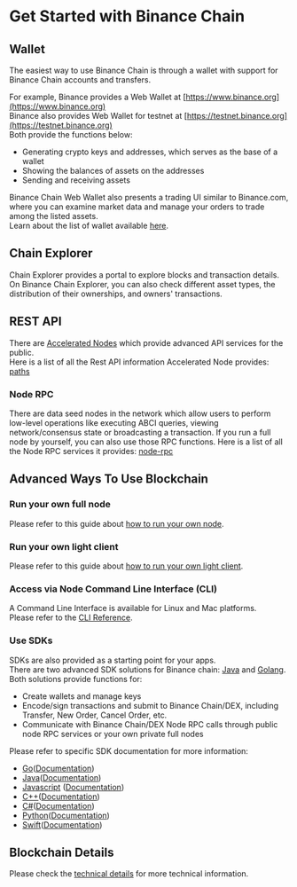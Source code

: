 # Get Started with Binance Chain

## Wallet

The easiest way to use Binance Chain is through a wallet with support for Binance Chain accounts and transfers.

For example, Binance provides a Web Wallet at [https://www.binance.org](https://www.binance.org)<br/>
Binance also provides Web Wallet for testnet at [https://testnet.binance.org](https://testnet.binance.org)<br/>
Both provide the functions below:

- Generating crypto keys and addresses, which serves as the base of a wallet
- Showing the balances of assets on the addresses
- Sending and receiving assets

Binance Chain Web Wallet also presents a trading UI similar to Binance.com, where you can examine market data and manage your orders to trade among the listed assets.<br/>
Learn about the list of wallet available [here](wallets.md).

## Chain Explorer
Chain Explorer provides a portal to explore blocks and transaction details.<br/>
On Binance Chain Explorer, you can also check different asset types, the distribution of their ownerships, and owners' transactions.

## REST API
There are [Accelerated Nodes](faq/faq.md#what-is-the-accelerated-node) which provide advanced API services for the public.<br/>
Here is a list of all the Rest API information Accelerated Node provides: [paths](./api-reference/dex-api/paths.md)

### Node RPC
There are data seed nodes in the network which allow users to perform low-level operations like executing ABCI queries, viewing network/consensus state or broadcasting a transaction.
If you run a full node by yourself, you can also use those RPC functions. Here is a list of all the Node RPC services it provides: [node-rpc](./api-reference/node-rpc.md)

## Advanced Ways To Use Blockchain
### Run your own full node

Please refer to this guide about [how to run your own node](fullnode.md).

### Run your own light client

Please refer to this guide about [how to run your own light client](light-client.md).

### Access via Node Command Line Interface (CLI)

A Command Line Interface is available for Linux and Mac platforms.<br/>
Please refer to the [CLI Reference](./api-reference/cli.md).

### Use SDKs

SDKs are also provided as a starting point for your apps.<br/>
There are two advanced SDK solutions for Binance chain: [Java](<https://github.com/bnb-chain/java-sdk>) and [Golang](<https://github.com/bnb-chain/go-sdk>).<br/>
Both solutions provide functions for:<br/>

* Create wallets and manage keys
* Encode/sign transactions and submit to Binance Chain/DEX, including Transfer, New Order, Cancel Order, etc.
* Communicate with Binance Chain/DEX Node RPC calls through public node RPC services or your own private full nodes

Please refer to specific SDK documentation for more information:

- [Go](https://github.com/bnb-chain/go-sdk)([Documentation](https://github.com/bnb-chain/go-sdk/wiki))
- [Java](https://github.com/bnb-chain/java-sdk)([Documentation](https://github.com/bnb-chain/java-sdk/wiki))
- [Javascript](https://github.com/bnb-chain/javascript-sdk) ([Documentation](https://github.com/bnb-chain/javascript-sdk/wiki))
- [C++](https://github.com/bnb-chain/cplusplus-sdk)([Documentation](https://github.com/bnb-chain/cplusplus-sdk/wiki))
- [C#](https://github.com/bnb-chain/csharp-sdk)([Documentation](https://github.com/bnb-chain/csharp-sdk))
- [Python](https://github.com/bnb-chain/python-sdk)([Documentation](https://python-binance-chain.readthedocs.io/en/latest/binance-chain.html#module-binance_chain))
- [Swift](https://github.com/bnb-chain/swift-sdk)([Documentation](https://github.com/bnb-chain/swift-sdk/blob/master/README.md))


## Blockchain Details
Please check the [technical details](index.md#technology-details) for more technical information.
